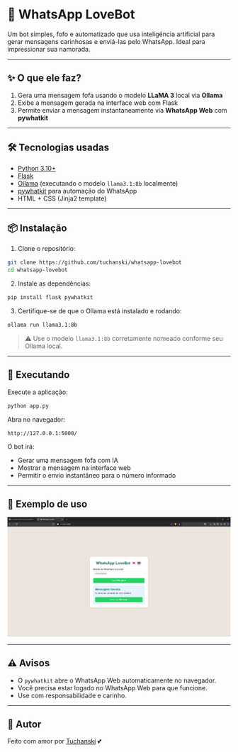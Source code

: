 # 💌 WhatsApp LoveBot

Um bot simples, fofo e automatizado que usa inteligência artificial para gerar mensagens carinhosas e enviá-las pelo WhatsApp. Ideal para impressionar sua namorada.

---

## ✨ O que ele faz?

1. Gera uma mensagem fofa usando o modelo **LLaMA 3** local via **Ollama**
2. Exibe a mensagem gerada na interface web com Flask
3. Permite enviar a mensagem instantaneamente via **WhatsApp Web** com **pywhatkit**

---

## 🛠️ Tecnologias usadas

- [Python 3.10+](https://www.python.org/)
- [Flask](https://flask.palletsprojects.com/)
- [Ollama](https://ollama.com) (executando o modelo `llama3.1:8b` localmente)
- [pywhatkit](https://pypi.org/project/pywhatkit/) para automação do WhatsApp
- HTML + CSS (Jinja2 template)

---

## 📦 Instalação

1. Clone o repositório:

```bash
git clone https://github.com/tuchanski/whatsapp-lovebot
cd whatsapp-lovebot
```

2. Instale as dependências:

```bash
pip install flask pywhatkit
```

3. Certifique-se de que o Ollama está instalado e rodando:

```bash
ollama run llama3.1:8b
```

> ⚠️ Use o modelo `llama3.1:8b` corretamente nomeado conforme seu Ollama local.

---

## 🚀 Executando

Execute a aplicação:

```bash
python app.py
```

Abra no navegador:

```
http://127.0.0.1:5000/
```

O bot irá:
- Gerar uma mensagem fofa com IA
- Mostrar a mensagem na interface web
- Permitir o envio instantâneo para o número informado

---

## 📸 Exemplo de uso

<img src="img\whatsapp_lovebot.png" alt="Exemplo de Uso">

---

## ⚠️ Avisos

- O `pywhatkit` abre o WhatsApp Web automaticamente no navegador.
- Você precisa estar logado no WhatsApp Web para que funcione.
- Use com responsabilidade e carinho.

---

## 📄 Autor

Feito com amor por [Tuchanski](https://github.com/tuchanski) 💕